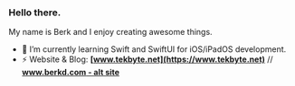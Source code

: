 ### Hello there.

My name is Berk and I enjoy creating awesome things. 

- 🌱 I’m currently learning Swift and SwiftUI for iOS/iPadOS development. 
- ⚡️ Website & Blog: **[www.tekbyte.net](https://www.tekbyte.net)** // **[www.berkd.com - alt site](https://www.berkd.com)**
